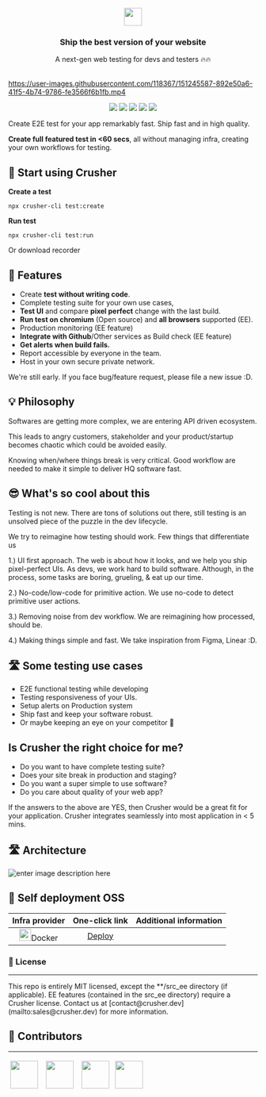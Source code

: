 <br/>
<div align="center">
<img src="https://i.imgur.com/Z6wyajH.png" height="36" style="margin: 0 auto;"/>
<h3 align="center" >Ship the best version of your website</h3>
<div>A next-gen web testing for devs and testers 🔥🔥 </div><br/>


</div>

https://user-images.githubusercontent.com/118367/151245587-892e50a6-41f5-4b74-9786-fe3566f6b1fb.mp4


<p align="center">
    <a href="https://github.com/badges/shields/graphs/contributors" alt="Contributors">
        <img src="https://img.shields.io/badge/license-MIT-%23373737?style=flat-square&color=ff3db6" /></a>
    <a href="#backers" alt="Backers on Open Collective">
        <img src="https://img.shields.io/badge/node-%3E=%2014.0.0-brightgreen?style=flat-square" /></a>
            <a href="#backers" alt="Backers on Open Collective">
        <img src="https://img.shields.io/github/last-commit/crusherdev/crusher?color=8e3dff&style=flat-square" /></a>
                    <a href="#backers" alt="Backers on Open Collective">
                <img src="https://img.shields.io/docker/image-size/7296823551/test?style=flat-square" /></a>
                                    <a href="#backers" alt="Backers on Open Collective">
                                <img src="https://img.shields.io/npm/types/typescript?style=flat-square" /></a>
</p>


Create E2E test for your app remarkably fast. Ship fast and in high quality.

**Create full featured test in <60 secs**, all without managing infra, creating your own workflows for testing.


## 🚀 Start using Crusher

**Create a test**

```
npx crusher-cli test:create
```


**Run test**

```
npx crusher-cli test:run
```

Or download recorder

## 🔮 Features

- Create **test without writing code**.
- Complete testing suite for your own use cases,
- **Test UI** and compare **pixel perfect** change with the last build.
- **Run test on chromium** (Open source) and **all browsers** supported (EE).
- Production monitoring (EE feature)
- **Integrate with Github**/Other services as Build check (EE feature)
- **Get alerts when build fails.**
- Report accessible by everyone in the team.
- Host in your own secure private network.

We're still early. If you face bug/feature request, please file a new issue :D.

## 💡 Philosophy

Softwares are getting more complex, we are entering API driven ecosystem.

This leads to angry customers, stakeholder and your product/startup becomes chaotic which could be avoided easily.

Knowing when/where things break is very critical. Good workflow are needed to make it simple to deliver HQ software fast.

## 😎 What's so cool about this

Testing is not new. There are tons of solutions out there, still testing is an unsolved piece of the puzzle in the dev lifecycle.

We try to reimagine how testing should work. Few things that differentiate us

1.) UI first approach. The web is about how it looks, and we help you ship pixel-perfect UIs. As devs, we work hard to build software. Although, in the process, some tasks are boring, grueling, & eat up our time.

2.) No-code/low-code for primitive action. We use no-code to detect primitive user actions.

3.) Removing noise from dev workflow. We are reimagining how processed, should be.

4.) Making things simple and fast. We take inspiration from Figma, Linear :D.

## 🛣️ Some testing use cases

- E2E functional testing while developing
- Testing responsiveness of your UIs.
- Setup alerts on Production system
- Ship fast and keep your software robust.
- Or maybe keeping an eye on your competitor 👀

## Is Crusher the right choice for me?
- Do you want to have complete testing suite?
- Does your site break in production and staging?
- Do you want a super simple to use software?
- Do you care about quality of your web app?

If the answers to the above are YES, then Crusher would be a great fit for your
application. Crusher integrates seamlessly into most application in < 5 mins.

## 🛣️ Architecture

![enter image description here](https://i.imgur.com/wzU5fUO.png)


## 🧱 Self deployment OSS

|                                   **Infra provider**                                   |                                **One-click link**                                | **Additional information** |
| :------------------------------------------------------------------------------------: | :------------------------------------------------------------------------------: | :------------------------: |
| <div style=""> <img src="https://i.imgur.com/x2v2EpM.png" height="24px"/>Docker </div> | [Deploy](https://docs.crusher.dev/docs/self-host/how-to-setup-crusher-on-docker) |                            |

### 📝 License

<hr/>
This repo is entirely MIT licensed, except the **/src_ee directory (if applicable).
EE features (contained in the src_ee directory) require a Crusher license. Contact us at [contact@crusher.dev](mailto:sales@crusher.dev) for more information.

## 🤝 Contributors

<hr/>
<p float="left">

<img src="https://avatars.githubusercontent.com/u/6849438?v=4" height="56" style="margin: 4px;"/> &nbsp;<img src="https://avatars.githubusercontent.com/u/16796008?v=4" height="56" style="margin: 4px;"/> &nbsp;<img src="https://avatars.githubusercontent.com/u/51117080?v=4" height="56" style="margin: 4px;"/>&nbsp;<img src="https://avatars.githubusercontent.com/u/55053424?v=4" height="56" style="margin: 4px;"/>

</p>
